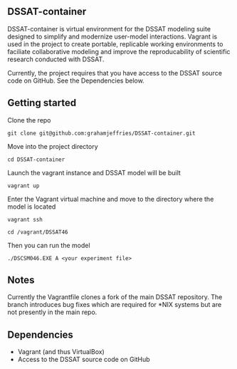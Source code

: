 ## DSSAT-container

DSSAT-container is virtual environment for the DSSAT modeling suite designed to simplify and modernize user-model interactions. Vagrant is used in the project to create portable, replicable working environments to faciliate collaborative modeling and improve the reproducability of scientific research conducted with DSSAT.

Currently, the project requires that you have access to the DSSAT source code on GitHub. See the Dependencies below.

## Getting started
Clone the repo
```
git clone git@github.com:grahamjeffries/DSSAT-container.git
```
Move into the project directory
```
cd DSSAT-container
```
Launch the vagrant instance and DSSAT model will be built
```
vagrant up
```
Enter the Vagrant virtual machine and move to the directory where the model is located
```
vagrant ssh
```
```
cd /vagrant/DSSAT46
```
Then you can run the model
```
./DSCSM046.EXE A <your experiment file>
```

## Notes
Currently the Vagrantfile clones a fork of the main DSSAT repository. The branch introduces bug fixes which are required for *NIX systems but are not presently in the main repo.

## Dependencies
- Vagrant (and thus VirtualBox)
- Access to the DSSAT source code on GitHub

